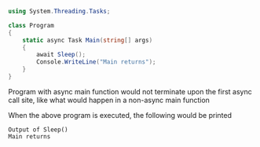 ```cs
using System.Threading.Tasks;

class Program
{
    static async Task Main(string[] args)
    {
        await Sleep();
        Console.WriteLine("Main returns");
    }
}
```

Program with async main function would not terminate upon the first async call
site, like what would happen in a non-async main function

When the above program is executed, the following would be printed

```
Output of Sleep()
Main returns
```
